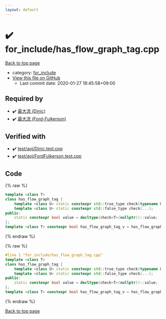 ```yaml
---
layout: default
---
```


<!-- mathjax config similar to math.stackexchange -->
<script type="text/javascript" async
  src="https://cdnjs.cloudflare.com/ajax/libs/mathjax/2.7.5/MathJax.js?config=TeX-MML-AM_CHTML">
</script>
<script type="text/x-mathjax-config">
  MathJax.Hub.Config({
    TeX: { equationNumbers: { autoNumber: "AMS" }},
    tex2jax: {
      inlineMath: [ ['$','$'] ],
      processEscapes: true
    },
    "HTML-CSS": { matchFontHeight: false },
    displayAlign: "left",
    displayIndent: "2em"
  });
</script>

<script type="text/javascript" src="https://cdnjs.cloudflare.com/ajax/libs/jquery/3.4.1/jquery.min.js"></script>
<script src="https://cdn.jsdelivr.net/npm/jquery-balloon-js@1.1.2/jquery.balloon.min.js" integrity="sha256-ZEYs9VrgAeNuPvs15E39OsyOJaIkXEEt10fzxJ20+2I=" crossorigin="anonymous"></script>
<script type="text/javascript" src="../../assets/js/copy-button.js"></script>
<link rel="stylesheet" href="../../assets/css/copy-button.css" />


# :heavy_check_mark: for_include/has_flow_graph_tag.cpp

<a href="../../index.html">Back to top page</a>

* category: <a href="../../index.html#8be7b0dfa7a3a788ad1d174f54f0cafd">for_include</a>
* <a href="{{ site.github.repository_url }}/blob/master/for_include/has_flow_graph_tag.cpp">View this file on GitHub</a>
    - Last commit date: 2020-01-27 18:45:58+09:00




## Required by

* :heavy_check_mark: <a href="../graph/Dinic.cpp.html">最大流 (Dinic)</a>
* :heavy_check_mark: <a href="../graph/FordFulkerson.cpp.html">最大流 (Ford-Fulkerson)</a>


## Verified with

* :heavy_check_mark: <a href="../../verify/test/aoj/Dinic.test.cpp.html">test/aoj/Dinic.test.cpp</a>
* :heavy_check_mark: <a href="../../verify/test/aoj/FordFulkerson.test.cpp.html">test/aoj/FordFulkerson.test.cpp</a>


## Code

<a id="unbundled"></a>
{% raw %}
```cpp
template <class T>
class has_flow_graph_tag {
	template <class U> static constexpr std::true_type check(typename U::flow_graph_tag*);
	template <class U> static constexpr std::false_type check(...);
public:
	static constexpr bool value = decltype(check<T>(nullptr))::value;
};
template <class T> constexpr bool has_flow_graph_tag_v = has_flow_graph_tag<T>::value;
```
{% endraw %}

<a id="bundled"></a>
{% raw %}
```cpp
#line 1 "for_include/has_flow_graph_tag.cpp"
template <class T>
class has_flow_graph_tag {
	template <class U> static constexpr std::true_type check(typename U::flow_graph_tag*);
	template <class U> static constexpr std::false_type check(...);
public:
	static constexpr bool value = decltype(check<T>(nullptr))::value;
};
template <class T> constexpr bool has_flow_graph_tag_v = has_flow_graph_tag<T>::value;

```
{% endraw %}

<a href="../../index.html">Back to top page</a>

